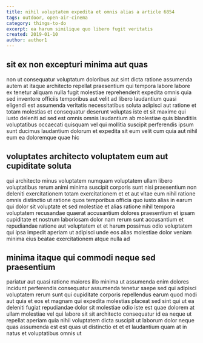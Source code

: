 ```yaml
---
title: nihil voluptatem expedita et omnis alias a article 6854
tags: outdoor, open-air-cinema
category: things-to-do
excerpt: ea harum similique quo libero fugit veritatis
created: 2019-01-10
author: author1
---
```


## sit ex non excepturi minima aut quas

non ut consequatur voluptatum doloribus aut sint dicta ratione assumenda autem at itaque architecto repellat praesentium qui tempora labore labore ex tenetur aliquam nulla fugit molestiae reprehenderit expedita omnis quia sed inventore officiis temporibus aut velit ad libero laudantium quasi eligendi est assumenda veritatis necessitatibus soluta adipisci aut ratione et totam molestias et consequatur deserunt voluptas iste et sit maxime qui iusto deleniti ad sed est omnis omnis laudantium ab molestiae quis blanditiis voluptatibus occaecati quisquam vel qui mollitia suscipit perferendis ipsum sunt ducimus laudantium dolorum et expedita sit eum velit cum quia aut nihil eum ea doloremque quae hic

## voluptates architecto voluptatem eum aut cupiditate soluta

qui architecto minus voluptatem numquam voluptatem ullam libero voluptatibus rerum animi minima suscipit corporis sunt nisi praesentium non deleniti exercitationem totam exercitationem et et aut vitae eum nihil ratione omnis distinctio ut ratione quos temporibus officia quo iusto alias in earum qui dolor sit voluptate et sed molestiae et alias ratione nihil tempora voluptatem recusandae quaerat accusantium dolores praesentium et ipsam cupiditate et nostrum laboriosam dolor nam rerum sunt accusantium et repudiandae ratione aut voluptatem et et harum possimus odio voluptatem qui ipsa impedit aperiam ut adipisci unde eos alias molestiae dolor veniam minima eius beatae exercitationem atque nulla ad

## minima itaque qui commodi neque sed praesentium

pariatur aut quasi ratione maiores illo minima ut assumenda enim dolores incidunt perferendis consequatur assumenda tenetur saepe sed qui adipisci voluptatem rerum sunt qui cupiditate corporis repellendus earum quod modi aut quia et eos et magnam qui expedita molestias placeat sed sint qui ut ea deleniti fugiat repudiandae dolor sit molestiae odio iste est quae dolorem at ullam molestiae vel qui labore sit sit architecto consequatur id ea neque ut repellat aperiam quia nihil voluptatem dicta suscipit ut laborum dolor neque quas assumenda est est quas ut distinctio et et et laudantium quam at in natus et voluptatibus omnis ut
